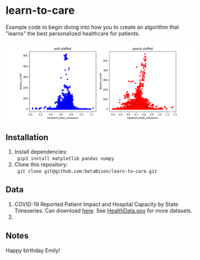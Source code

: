 # learn-to-care

Example code to begin diving into how you to create an algorithm that
"learns" the best personalized healthcare for patients.

![covid deaths](https://github.com/betaBison/learn-to-care/blob/main/docs/img/deaths.png?raw=true)

## Installation
1. Install dependencies:  
   ``` pip3 install matplotlib pandas numpy```
2. Clone this repository:  
   ``` git clone git@github.com:betaBison/learn-to-care.git```


## Data
1. COVID-19 Reported Patient Impact and Hospital Capacity by State Timeseries.
Can download [here](https://dev.socrata.com/foundry/healthdata.gov/g62h-syeh).
See [HealthData.gov](HealthData.gov) for more datasets.
2.

## Notes
Happy birthday Emily!
